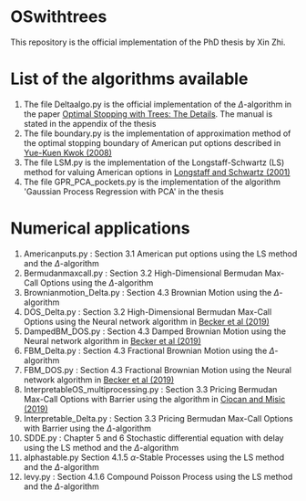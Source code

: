 # OSwithtrees

This repository is the official implementation of the PhD thesis by Xin Zhi.

# List of the algorithms available

1. The file Deltaalgo.py is the official implementation of the $\Delta$-algorithm in the paper [Optimal Stopping with Trees: The Details](https://arxiv.org/pdf/2210.04645.pdf). The manual is stated in the appendix of the thesis
2. The file boundary.py is the implementation of approximation method of the optimal stopping boundary of American put options described in [Yue-Kuen Kwok (2008)](https://link.springer.com/book/10.1007/978-3-540-68688-0)
3. The file LSM.py is the implementation of the Longstaff-Schwartz (LS) method for valuing American options in [Longstaff and Schwartz (2001)](https://people.math.ethz.ch/~hjfurrer/teaching/LongstaffSchwartzAmericanOptionsLeastSquareMonteCarlo.pdf)
4.  The file GPR_PCA_pockets.py is the implementation of the algorithm 'Gaussian Process Regression with PCA' in the thesis

# Numerical applications

1. Americanputs.py : Section 3.1 American put options using the LS method and the $\Delta$-algorithm
2. Bermudanmaxcall.py : Section 3.2 High-Dimensional Bermudan Max-Call Options using the $\Delta$-algorithm
3. Brownianmotion_Delta.py : Section 4.3 Brownian Motion using the $\Delta$-algorithm
4. DOS_Delta.py : Section 3.2 High-Dimensional Bermudan Max-Call Options using the Neural network algorithm in [Becker et al (2019)](https://www.jmlr.org/papers/volume20/18-232/18-232.pdf)
5. DampedBM_DOS.py : Section 4.3 Damped Brownian Motion using the Neural network algorithm in [Becker et al (2019)](https://www.jmlr.org/papers/volume20/18-232/18-232.pdf)
6. FBM_Delta.py : Section 4.3 Fractional Brownian Motion using the $\Delta$-algorithm
7. FBM_DOS.py : Section 4.3 Fractional Brownian Motion using the Neural network algorithm in [Becker et al (2019)](https://www.jmlr.org/papers/volume20/18-232/18-232.pdf)
8. InterpretableOS_multiprocessing.py : Section 3.3 Pricing Bermudan Max-Call Options with Barrier using the algorithm in [Ciocan and Misic (2019)](https://arxiv.org/pdf/1812.07211.pdf)
9. Interpretable_Delta.py : Section 3.3 Pricing Bermudan Max-Call Options with Barrier using the $\Delta$-algorithm
10. SDDE.py : Chapter 5 and 6 Stochastic differential equation with delay using the LS method and the $\Delta$-algorithm
11. alphastable.py Section 4.1.5 $\alpha$-Stable Processes using the LS method and the $\Delta$-algorithm
12. levy.py : Section 4.1.6 Compound Poisson Process using the LS method and the $\Delta$-algorithm
